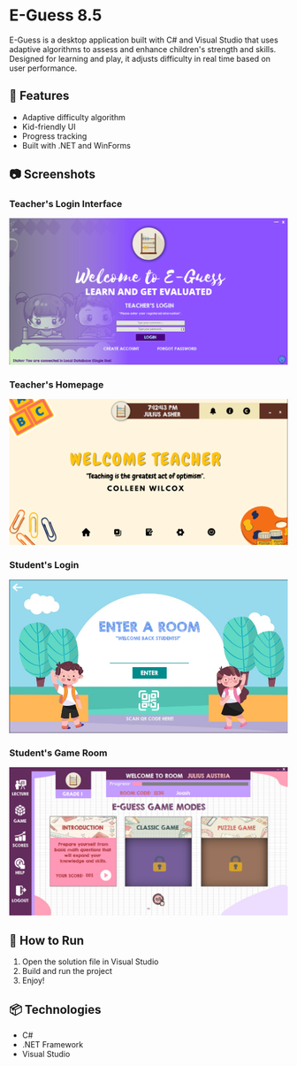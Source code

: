 # E-Guess 8.5

E-Guess is a desktop application built with C# and Visual Studio that uses adaptive algorithms to assess and enhance children's strength and skills. Designed for learning and play, it adjusts difficulty in real time based on user performance.

## 🔧 Features
- Adaptive difficulty algorithm
- Kid-friendly UI
- Progress tracking
- Built with .NET and WinForms

## 📷 Screenshots

### Teacher's Login Interface
![Main UI](login.png)

  ### Teacher's Homepage
![Main UI](teacherhome.png)

  ### Student's Login
![Main UI](studentlogin.png)


### Student's Game Room
![Progress](gameplay.png)

## 🚀 How to Run
1. Open the solution file in Visual Studio
2. Build and run the project
3. Enjoy!

## 📦 Technologies
- C#
- .NET Framework
- Visual Studio

